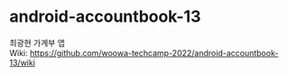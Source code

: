 # android-accountbook-13
최광현 가계부 앱  
Wiki: https://github.com/woowa-techcamp-2022/android-accountbook-13/wiki
